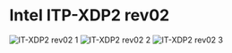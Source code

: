 # Intel ITP-XDP2 rev02

![IT-XDP2 rev02 1](https://github.com/Necrosys/x86-JTAG-Photos/blob/master/ITP-XDP2/ITP-XDP2_rev02_1.jpg)
![IT-XDP2 rev02 2](https://github.com/Necrosys/x86-JTAG-Photos/blob/master/ITP-XDP2/ITP-XDP2_rev02_2.jpg)
![IT-XDP2 rev02 3](https://github.com/Necrosys/x86-JTAG-Photos/blob/master/ITP-XDP2/ITP-XDP2_rev02_3.jpg)
